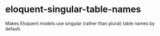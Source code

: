 # eloquent-singular-table-names
Makes Eloquent models use singular (rather than plural) table names by default.
